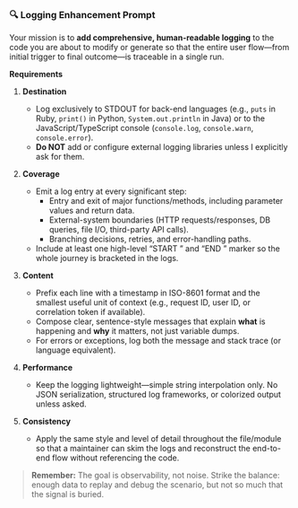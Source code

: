 ### 🔍 Logging Enhancement Prompt
Your mission is to **add comprehensive, human-readable logging** to the code you are about to modify or generate so that the entire user flow—from initial trigger to final outcome—is traceable in a single run.

**Requirements**

1. **Destination**
   - Log exclusively to STDOUT for back-end languages (e.g., `puts` in Ruby, `print()` in Python, `System.out.println` in Java) or to the JavaScript/TypeScript console (`console.log`, `console.warn`, `console.error`).
   - **Do NOT** add or configure external logging libraries unless I explicitly ask for them.

2. **Coverage**
   - Emit a log entry at every significant step:
     - Entry and exit of major functions/methods, including parameter values and return data.
     - External-system boundaries (HTTP requests/responses, DB queries, file I/O, third-party API calls).
     - Branching decisions, retries, and error-handling paths.
   - Include at least one high-level “START <task-name>” and “END <task-name>” marker so the whole journey is bracketed in the logs.

3. **Content**
   - Prefix each line with a timestamp in ISO-8601 format and the smallest useful unit of context (e.g., request ID, user ID, or correlation token if available).
   - Compose clear, sentence-style messages that explain **what** is happening and **why** it matters, not just variable dumps.
   - For errors or exceptions, log both the message and stack trace (or language equivalent).

4. **Performance**
   - Keep the logging lightweight—simple string interpolation only. No JSON serialization, structured log frameworks, or colorized output unless asked.

5. **Consistency**
   - Apply the same style and level of detail throughout the file/module so that a maintainer can skim the logs and reconstruct the end-to-end flow without referencing the code.

> **Remember:** The goal is observability, not noise. Strike the balance: enough data to replay and debug the scenario, but not so much that the signal is buried.
